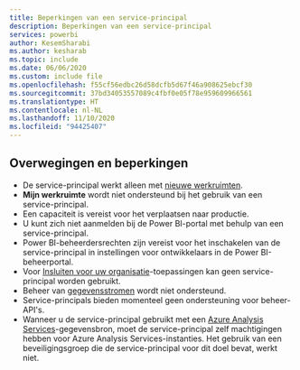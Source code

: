 ```yaml
---
title: Beperkingen van een service-principal
description: Beperkingen van een service-principal
services: powerbi
author: KesemSharabi
ms.author: kesharab
ms.topic: include
ms.date: 06/06/2020
ms.custom: include file
ms.openlocfilehash: f55cf56edbc26d58dcfb5d67f46a908625ebcf30
ms.sourcegitcommit: 37bd34053557089c4fbf0e05f78e959609966561
ms.translationtype: HT
ms.contentlocale: nl-NL
ms.lasthandoff: 11/10/2020
ms.locfileid: "94425407"
---
```

## <a name="considerations-and-limitations"></a>Overwegingen en beperkingen

* De service-principal werkt alleen met [nieuwe werkruimten](../collaborate-share/service-create-the-new-workspaces.md).
* **Mijn werkruimte** wordt niet ondersteund bij het gebruik van een service-principal.
* Een capaciteit is vereist voor het verplaatsen naar productie.
* U kunt zich niet aanmelden bij de Power BI-portal met behulp van een service-principal.
* Power BI-beheerdersrechten zijn vereist voor het inschakelen van de service-principal in instellingen voor ontwikkelaars in de Power BI-beheerportal.
* Voor [Insluiten voor uw organisatie](../developer/embedded/embed-sample-for-your-organization.md)-toepassingen kan geen service-principal worden gebruikt.
* Beheer van [gegevensstromen](../transform-model/dataflows/dataflows-introduction-self-service.md) wordt niet ondersteund.
* Service-principals bieden momenteel geen ondersteuning voor beheer-API's.
* Wanneer u de service-principal gebruikt met een [Azure Analysis Services](/azure/analysis-services/analysis-services-overview)-gegevensbron, moet de service-principal zelf machtigingen hebben voor Azure Analysis Services-instanties. Het gebruik van een beveiligingsgroep die de service-principal voor dit doel bevat, werkt niet.